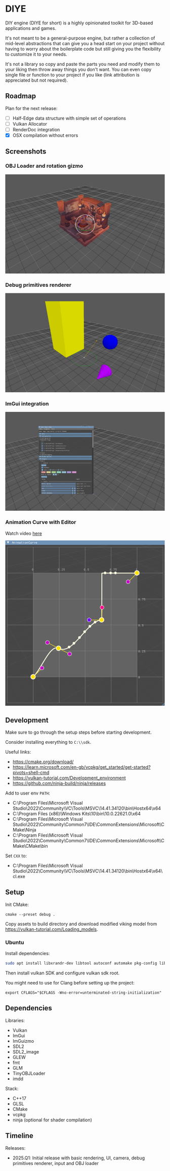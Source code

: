 # DIYE

DIY engine (DIYE for short) is a highly opinionated toolkit for 3D-based applications and games.

It's not meant to be a general-purpose engine, but rather a collection of mid-level abstractions that can give you a head start on your project
without having to worry about the boilerplate code but still giving you the flexibility to customize it to your needs.

It's not a library so copy and paste the parts you need and modify them to your liking then throw away things you don't want.
You can even copy single file or function to your project if you like (link attribution is appreciated but not required).

## Roadmap

Plan for the next release:

- [ ] Half-Edge data structure with simple set of operations
- [ ] Vulkan Allocator
- [ ] RenderDoc integration
- [x] OSX compilation without errors

## Screenshots

### OBJ Loader and rotation gizmo

![Screenshot](.github/docs/viking_scene.png)

### Debug primitives renderer

![Screenshot](.github/docs/debug.png)

### ImGui integration

![Screenshot](.github/docs/imgui.png)

### Animation Curve with Editor

Watch video [here](.github/docs/curve.mp4)

![Screenshot](.github/docs/curve.png)

## Development

Make sure to go through the setup steps before starting development.

Consider installing everything to `C:\\sdk`.

Useful links:
- https://cmake.org/download/
- https://learn.microsoft.com/en-gb/vcpkg/get_started/get-started?pivots=shell-cmd
- https://vulkan-tutorial.com/Development_environment
- https://github.com/ninja-build/ninja/releases

Add to user env `PATH`:

- C:\Program Files\Microsoft Visual Studio\2022\Community\VC\Tools\MSVC\14.41.34120\bin\Hostx64\x64
- C:\Program Files (x86)\Windows Kits\10\bin\10.0.22621.0\x64
- C:\Program Files\Microsoft Visual Studio\2022\Community\Common7\IDE\CommonExtensions\Microsoft\CMake\Ninja
- C:\Program Files\Microsoft Visual Studio\2022\Community\Common7\IDE\CommonExtensions\Microsoft\CMake\CMake\bin

Set `CXX` to:
- C:\Program Files\Microsoft Visual Studio\2022\Community\VC\Tools\MSVC\14.41.34120\bin\Hostx64\x64\cl.exe

## Setup

Init CMake:

```
cmake --preset debug .
``` 

Copy assets to build directory and download modified viking model from https://vulkan-tutorial.com/Loading_models.

### Ubuntu

Install dependencies:

```bash
sudo apt install libxrandr-dev libtool autoconf automake pkg-config libwayland-dev
```

Then install vulkan SDK and configure vulkan sdk root.

You might need to use for Clang before setting up the project:

```
export CFLAGS="$CFLAGS -Wno-error=unterminated-string-initialization"
```

## Dependencies

Libraries:

- Vulkan
- ImGui
- ImGuizmo
- SDL2
- SDL2_image
- GLEW
- fmt
- GLM
- TinyOBJLoader
- imdd

Stack:
- C++17
- GLSL
- CMake
- vcpkg
- ninja (optional for shader compilation)

## Timeline

Releases:
- 2025.Q1: Initial release with basic rendering, UI, camera, debug primitives renderer, input and OBJ loader
